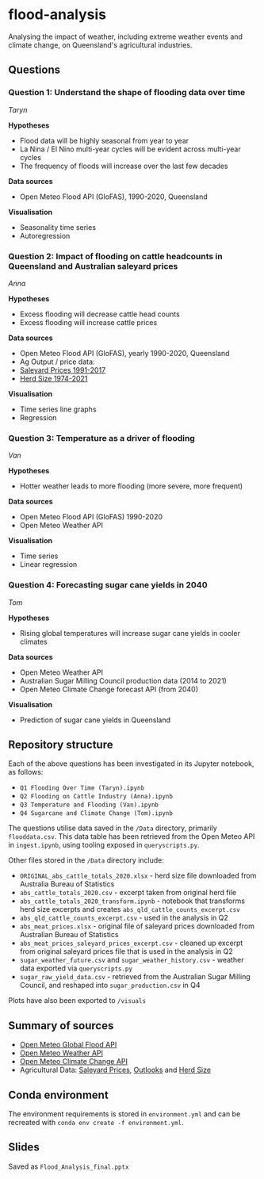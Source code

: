 # flood-analysis

Analysing the impact of weather, including extreme weather events and climate change, on Queensland's agricultural industries.

## Questions

### Question 1: Understand the shape of flooding data over time

_Taryn_

**Hypotheses**

- Flood data will be highly seasonal from year to year
- La Nina / El Nino multi-year cycles will be evident across multi-year cycles
- The frequency of floods will increase over the last few decades

**Data sources**

- Open Meteo Flood API (GloFAS), 1990-2020, Queensland

**Visualisation**

- Seasonality time series
- Autoregression


### Question 2: Impact of flooding on cattle headcounts in Queensland and Australian saleyard prices

_Anna_

**Hypotheses**

- Excess flooding will decrease cattle head counts
- Excess flooding will increase cattle prices

**Data sources**

- Open Meteo Flood API (GloFAS), yearly 1990-2020, Queensland
- Ag Output / price data:
- [Saleyard Prices 1991-2017](https://www.agriculture.gov.au/abares/research-topics/agricultural-outlook/data#_2020)
- [Herd Size 1974-2021](https://www.agriculture.gov.au/abares/research-topics/agricultural-outlook/data#_2022)

**Visualisation**

- Time series line graphs
- Regression


### Question 3: Temperature as a driver of flooding 

_Van_

**Hypotheses**

- Hotter weather leads to more flooding (more severe, more frequent)

**Data sources**

- Open Meteo Flood API (GloFAS) 1990-2020
- Open Meteo Weather API

**Visualisation**

- Time series
- Linear regression


### Question 4: Forecasting sugar cane yields in 2040

_Tom_

**Hypotheses**

- Rising global temperatures will increase sugar cane yields in cooler climates

**Data sources**

- Open Meteo Weather API
- Australian Sugar Milling Council production data (2014 to 2021)
- Open Meteo Climate Change forecast API (from 2040)

**Visualisation**

- Prediction of sugar cane yields in Queensland



## Repository structure

Each of the above questions has been investigated in its Jupyter notebook, as follows:

- `Q1 Flooding Over Time (Taryn).ipynb`
- `Q2 Flooding on Cattle Industry (Anna).ipynb`
- `Q3 Temperature and Flooding (Van).ipynb`
- `Q4 Sugarcane and Climate Change (Tom).ipynb`

The questions utilise data saved in the `/Data` directory, primarily `flooddata.csv`. This data table has been retrieved from the Open Meteo API in `ingest.ipynb`, using tooling exposed in `queryscripts.py`.

Other files stored in the `/Data` directory include:

- `ORIGINAL_abs_cattle_totals_2020.xlsx` - herd size file downloaded from Australia Bureau of Statistics
- `abs_cattle_totals_2020.csv` - excerpt taken from original herd file
- `abs_cattle_totals_2020_transform.ipynb` - notebook that transforms herd size excerpts and creates `abs_qld_cattle_counts_excerpt.csv`
- `abs_qld_cattle_counts_excerpt.csv` - used in the analysis in Q2
- `abs_meat_prices.xlsx` - original file of saleyard prices downloaded from Australian Bureau of Statistics
- `abs_meat_prices_saleyard_prices_excerpt.csv` - cleaned up excerpt from original saleyard prices file that is used in the analysis in Q2
- `sugar_weather_future.csv` and `sugar_weather_history.csv` - weather data exported via `queryscripts.py`
- `sugar_raw_yield_data.csv` - retrieved from the Australian Sugar Milling Council, and reshaped into `sugar_production.csv` in Q4

Plots have also been exported to `/visuals`


## Summary of sources

- [Open Meteo Global Flood API](https://open-meteo.com/en/docs/flood-api)
- [Open Meteo Weather API](https://open-meteo.com/)
- [Open Meteo Climate Change API](https://open-meteo.com/en/docs/climate-api)
- Agricultural Data: [Saleyard Prices](https://www.agriculture.gov.au/abares/research-topics/agricultural-outlook/data#_2020), [Outlooks](https://www.agriculture.gov.au/abares/research-topics/agricultural-outlook/data#_2020) and [Herd Size](https://www.agriculture.gov.au/abares/research-topics/agricultural-outlook/data#_2022)


## Conda environment

The environment requirements is stored in `environment.yml` and can be recreated with `conda env create -f environment.yml`.

## Slides

Saved as `Flood_Analysis_final.pptx`